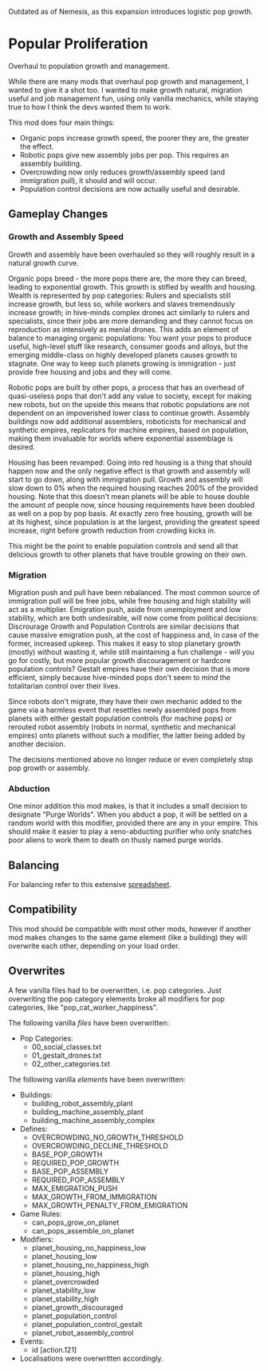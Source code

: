 Outdated as of Nemesis, as this expansion introduces logistic pop growth.

# Popular Proliferation
Overhaul to population growth and management.

While there are many mods that overhaul pop growth and management, I wanted to give it a shot too. I wanted to make growth natural, migration useful and job management fun, using only vanilla mechanics, while staying true to how I think the devs wanted them to work.

This mod does four main things:

+ Organic pops increase growth speed, the poorer they are, the greater the effect.
+ Robotic pops give new assembly jobs per pop. This requires an assembly building.
+ Overcrowding now only reduces growth/assembly speed (and immigration pull), it should and will occur.
+ Population control decisions are now actually useful and desirable.

## Gameplay Changes
### Growth and Assembly Speed
Growth and assembly have been overhauled so they will roughly result in a natural growth curve.

Organic pops breed - the more pops there are, the more they can breed, leading to exponential growth. This growth is stifled by wealth and housing. Wealth is represented by pop categories: Rulers and specialists still increase growth, but less so, while workers and slaves tremendously increase growth; in hive-minds complex drones act similarly to rulers and specialists, since their jobs are more demanding and they cannot focus on reproduction as intensively as menial drones. This adds an element of balance to managing organic populations: You want your pops to produce useful, high-level stuff like research, consumer goods and alloys, but the emerging middle-class on highly developed planets causes growth to stagnate. One way to keep such planets growing is immigration - just provide free housing and jobs and they will come.

Robotic pops are built by other pops, a process that has an overhead of quasi-useless pops that don't add any value to society, except for making new robots, but on the upside this means that robotic populations are not dependent on an impoverished lower class to continue growth. Assembly buildings now add additional assemblers, roboticists for mechanical and synthetic empires, replicators for machine empires, based on population, making them invaluable for worlds where exponential assemblage is desired.

Housing has been revamped: Going into red housing is a thing that should happen now and the only negative effect is that growth and assembly will start to go down, along with immigration pull. Growth and assembly will slow down to 0% when the required housing reaches 200% of the provided housing. Note that this doesn't mean planets will be able to house double the amount of people now, since housing requirements have been doubled as well on a pop by pop basis. At exactly zero free housing, growth will be at its highest, since population is at the largest, providing the greatest speed increase, right before growth reduction from crowding kicks in.

This might be the point to enable population controls and send all that delicious growth to other planets that have trouble growing on their own.

### Migration
Migration push and pull have been rebalanced. The most common source of immigration pull will be free jobs, while free housing and high stability will act as a multiplier. Emigration push, aside from unemployment and low stability, which are both undesirable, will now come from political decisions: Discrourage Growth and Population Controls are similar decisions that cause massive emigration push, at the cost of happiness and, in case of the former, increased upkeep. This makes it easy to stop planetary growth (mostly) without wasting it, while still maintaining a fun challenge - will you go for costly, but more popular growth discouragement or hardcore population controls? Gestalt empires have their own decision that is more efficient, simply because hive-minded pops don't seem to *mind* the totalitarian control over their lives.

Since robots don't migrate, they have their own mechanic added to the game via a harmless event that resettles newly assembled pops from planets with either gestalt population controls (for machine pops) or rerouted robot assembly (robots in normal, synthetic and mechanical empires) onto planets without such a modifier, the latter being added by another decision.

The decisions mentioned above no longer reduce or even completely stop pop growth or assembly.

### Abduction
One minor addition this mod makes, is that it includes a small decision to designate "Purge Worlds". When you abduct a pop, it will be settled on a random world with this modifier, provided there are any in your empire. This should make it easier to play a xeno-abducting purifier who only snatches poor aliens to work them to death on thusly named purge worlds.

## Balancing
For balancing refer to this extensive [spreadsheet](https://docs.google.com/spreadsheets/d/1kbdyD52Vk_0aKVh1qNB1TXWGevJIUIEH8djyTciL-S8/edit?usp=sharing).

## Compatibility
This mod should be compatible with most other mods, however if another mod makes changes to the same game element (like a building) they will overwrite each other, depending on your load order.

## Overwrites
A few vanilla files had to be overwritten, i.e. pop categories. Just overwriting the pop category elements broke all modifiers for pop categories, like "pop_cat_worker_happiness".

The following vanilla *files* have been overwritten:

+ Pop Categories:
  + 00_social_classes.txt
  + 01_gestalt_drones.txt
  + 02_other_categories.txt

The following vanilla *elements* have been overwritten:

+ Buildings:
  + building_robot_assembly_plant
  + building_machine_assembly_plant
  + building_machine_assembly_complex
+ Defines:
  + OVERCROWDING_NO_GROWTH_THRESHOLD
  + OVERCROWDING_DECLINE_THRESHOLD
  + BASE_POP_GROWTH
  + REQUIRED_POP_GROWTH
  + BASE_POP_ASSEMBLY
  + REQUIRED_POP_ASSEMBLY
  + MAX_EMIGRATION_PUSH
  + MAX_GROWTH_FROM_IMMIGRATION
  + MAX_GROWTH_PENALTY_FROM_EMIGRATION
+ Game Rules:
  + can_pops_grow_on_planet
  + can_pops_assemble_on_planet
+ Modifiers:
  + planet_housing_no_happiness_low
  + planet_housing_low
  + planet_housing_no_happiness_high
  + planet_housing_high
  + planet_overcrowded
  + planet_stability_low
  + planet_stability_high
  + planet_growth_discouraged
  + planet_population_control
  + planet_population_control_gestalt
  + planet_robot_assembly_control
+ Events:
  + id [action.121]
+ Localisations were overwritten accordingly.
